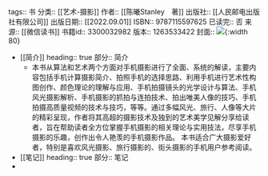 tags:: 书
分类:: [[艺术-摄影]]
作者:: [[陈曦Stanley　著]]
出版社:: [[人民邮电出版社有限公司]]
出版日期:: [[2022.09.01]]
ISBN:: 9787115597625
已读完:: 否
来源:: [[微信读书]]
书籍id:: 3300032982
版本:: 1263533422
封面:: ![](https://cdn.weread.qq.com/weread/cover/29/cpPlatform_mU3J1Fo21CRyihbqS466ny/s_cpPlatform_mU3J1Fo21CRyihbqS466ny.jpg){:width 80}

- [[简介]]
  heading:: true
  部分:: 简介
	- 本书从算法和艺术两个方面对手机摄影进行了全面、系统的解读，主要内容包括手机计算摄影简介、拍照手机的选择思路、利用手机进行艺术性构图创作、颜色理论的理解与应用、手机拍摄镜头的光学设计与算法、手机风光摄影解析、手机摄影的抓拍与连拍技术、拍出唯美人像的技巧、手机拍摄高质量视频的技术与技巧，等等。通过多幅风光、旅行、人像等大片的精彩呈现，作者将其高超的摄影技术及独到的艺术美学见解分享给读者，旨在帮助读者全方位掌握手机摄影的相关理论与实用技法，尽享手机摄影的乐趣，创作出令人艳羡的手机摄影作品。 本书适合广大摄影爱好者，特别是喜欢风光摄影、旅行摄影的、街头摄影的手机用户参考阅读。
- [[笔记]]
  heading:: true
  部分:: 笔记
-
